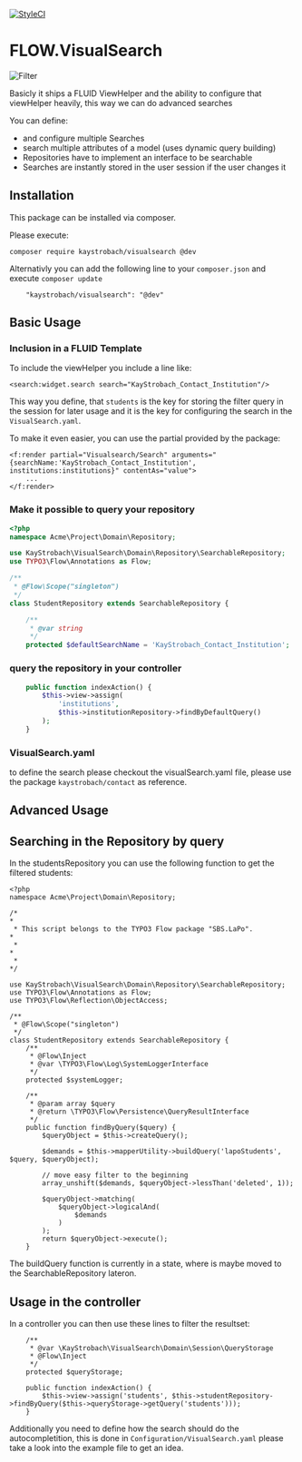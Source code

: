 [![StyleCI](https://github.styleci.io/repos/34098471/shield?branch=master)](https://github.styleci.io/repos/34098471)

# FLOW.VisualSearch

![Filter](Documentation/filter.gif)

Basicly it ships a FLUID ViewHelper and the ability to configure that viewHelper heavily, this way we can do advanced searches

You can define:

* and configure multiple Searches
* search multiple attributes of a model (uses dynamic query building)
* Repositories have to implement an interface to be searchable
* Searches are instantly stored in the user session if the user changes it

## Installation

This package can be installed via composer.

Please execute:

```
composer require kaystrobach/visualsearch @dev
```


Alternativly you can add the following line to your ```composer.json``` and execute ```composer update```

```
	"kaystrobach/visualsearch": "@dev"
```

## Basic Usage

### Inclusion in a FLUID Template

To include the viewHelper you include a line like:

```
<search:widget.search search="KayStrobach_Contact_Institution"/>
```

This way you define, that ```students``` is the key for storing the filter query in the session for later usage and it is the key for configuring the search in the ```VisualSearch.yaml```.

To make it even easier, you can use the partial provided by the package:

```
<f:render partial="Visualsearch/Search" arguments="{searchName:'KayStrobach_Contact_Institution', institutions:institutions}" contentAs="value">
	...
</f:render>
```

### Make it possible to query your repository

```php
<?php
namespace Acme\Project\Domain\Repository;

use KayStrobach\VisualSearch\Domain\Repository\SearchableRepository;
use TYPO3\Flow\Annotations as Flow;

/**
 * @Flow\Scope("singleton")
 */
class StudentRepository extends SearchableRepository {

    /**
     * @var string
     */
    protected $defaultSearchName = 'KayStrobach_Contact_Institution';
```

### query the repository in your controller

```php
    public function indexAction() {
        $this->view->assign(
            'institutions',
            $this->institutionRepository->findByDefaultQuery()
        );
    }

```

### VisualSearch.yaml

to define the search please checkout the visualSearch.yaml file, please use the package `kaystrobach/contact` as reference.


## Advanced Usage




## Searching in the Repository by query

In the studentsRepository you can use the following function to get the filtered students:

```
<?php
namespace Acme\Project\Domain\Repository;

/*                                                                        *
 * This script belongs to the TYPO3 Flow package "SBS.LaPo".              *
 *                                                                        *
 *                                                                        */

use KayStrobach\VisualSearch\Domain\Repository\SearchableRepository;
use TYPO3\Flow\Annotations as Flow;
use TYPO3\Flow\Reflection\ObjectAccess;

/**
 * @Flow\Scope("singleton")
 */
class StudentRepository extends SearchableRepository {
	/**
	 * @Flow\Inject
	 * @var \TYPO3\Flow\Log\SystemLoggerInterface
	 */
	protected $systemLogger;

	/**
	 * @param array $query
	 * @return \TYPO3\Flow\Persistence\QueryResultInterface
	 */
	public function findByQuery($query) {
		$queryObject = $this->createQuery();

		$demands = $this->mapperUtility->buildQuery('lapoStudents', $query, $queryObject);

		// move easy filter to the beginning
		array_unshift($demands, $queryObject->lessThan('deleted', 1));

		$queryObject->matching(
			$queryObject->logicalAnd(
				$demands
			)
		);
		return $queryObject->execute();
	}
```

The buildQuery function is currently in a state, where is maybe moved to the SearchableRepository lateron.

## Usage in the controller

In a controller you can then use these lines to filter the resultset:

```
	/**
	 * @var \KayStrobach\VisualSearch\Domain\Session\QueryStorage
	 * @Flow\Inject
	 */
	protected $queryStorage;
	
	public function indexAction() {
		$this->view->assign('students', $this->studentRepository->findByQuery($this->queryStorage->getQuery('students')));
	}
```

Additionally you need to define how the search should do the autocompletition, this is done in ```Configuration/VisualSearch.yaml``` please take a look into the example file to get an idea.
